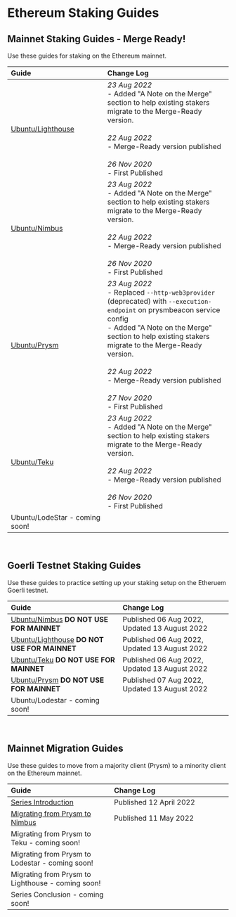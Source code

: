 # Ethereum Staking Guides #

## Mainnet Staking Guides - Merge Ready! ##

Use these guides for staking on the Ethereum mainnet.

| Guide <img width=345/> | Change Log <img width=400/> |
| :--------- | :---------- |
| [Ubuntu/Lighthouse](https://someresat.medium.com/guide-to-staking-on-ethereum-ubuntu-lighthouse-773f5d982e03) | *23 Aug 2022* <br> - Added "A Note on the Merge" section to help existing stakers migrate to the Merge-Ready version. <br><br> *22 Aug 2022* <br> - Merge-Ready version published <br><br> *26 Nov 2020* <br> - First Published |
| [Ubuntu/Nimbus](https://someresat.medium.com/guide-to-staking-on-ethereum-ubuntu-nimbus-31f56657ea8f) | *23 Aug 2022* <br> - Added "A Note on the Merge" section to help existing stakers migrate to the Merge-Ready version. <br><br> *22 Aug 2022* <br> - Merge-Ready version published <br><br> *26 Nov 2020* <br> - First Published |
| [Ubuntu/Prysm](https://someresat.medium.com/guide-to-staking-on-ethereum-ubuntu-prysm-581fb1969460) | *23 Aug 2022* <br> - Replaced `--http-web3provider` (deprecated) with `--execution-endpoint` on prysmbeacon service config <br> - Added "A Note on the Merge" section to help existing stakers migrate to the Merge-Ready version. <br><br> *22 Aug 2022* <br> - Merge-Ready version published <br><br> *27 Nov 2020* <br> - First Published |
| [Ubuntu/Teku](https://someresat.medium.com/guide-to-staking-on-ethereum-ubuntu-teku-f09ecd9ef2ee) | *23 Aug 2022* <br> - Added "A Note on the Merge" section to help existing stakers migrate to the Merge-Ready version. <br><br> *22 Aug 2022* <br> - Merge-Ready version published <br><br> *26 Nov 2020* <br> - First Published |
| Ubuntu/LodeStar - coming soon! | |


<br/>

## Goerli Testnet Staking Guides ##

Use these guides to practice setting up your staking setup on the Etheruem Goerli testnet.

| Guide <img width=345/> | Change Log <img width=400/> |
| :---- | :--------- |
| [Ubuntu/Nimbus](https://someresat.medium.com/guide-to-staking-on-ethereum-ubuntu-goerli-nimbus-3b0e2c0c6e0e) **DO NOT USE FOR MAINNET** | Published 06 Aug 2022, Updated 13 August 2022 |
| [Ubuntu/Lighthouse](https://someresat.medium.com/guide-to-staking-on-ethereum-ubuntu-g%C3%B6erli-lighthouse-8d0a2a811e6e) **DO NOT USE FOR MAINNET** | Published 06 Aug 2022, Updated 13 August 2022 |
| [Ubuntu/Teku](https://someresat.medium.com/guide-to-staking-on-ethereum-ubuntu-g%C3%B6erli-teku-6512b26f1372) **DO NOT USE FOR MAINNET** | Published 06 Aug 2022, Updated 13 August 2022 |
| [Ubuntu/Prysm](https://someresat.medium.com/guide-to-staking-on-ethereum-ubuntu-goerli-prysm-4a640794e8b5) **DO NOT USE FOR MAINNET** | Published 07 Aug 2022, Updated 13 August 2022 |
| Ubuntu/Lodestar - coming soon! | |

<br/>

## Mainnet Migration Guides ##

Use these guides to move from a majority client (Prysm) to a minority client on the Ethereum mainnet.

| Guide <img width=345/> | Change Log <img width=400/> |
| :---- | :--------- |
| [Series Introduction](https://someresat.medium.com/ethereum-staker-migration-guides-introduction-45505079b1f0) | Published 12 April 2022 |
| [Migrating from Prysm to Nimbus](https://someresat.medium.com/ethereum-staker-migration-guide-migrating-from-prysm-to-nimbus-b802a7dcb31e) | Published 11 May 2022 |
| Migrating from Prysm to Teku - coming soon! | |
| Migrating from Prysm to Lodestar - coming soon! | |
| Migrating from Prysm to Lighthouse - coming soon! | |
| Series Conclusion - coming soon! | |
